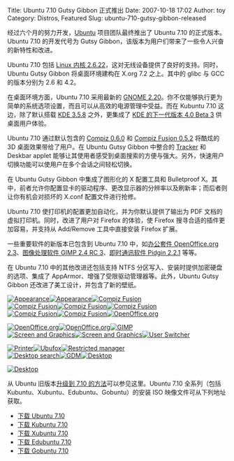 Title: Ubuntu 7.10 Gutsy Gibbon 正式推出
Date: 2007-10-18 17:02
Author: toy
Category: Distros, Featured
Slug: ubuntu-710-gutsy-gibbon-released

经过六个月的努力开发，[Ubuntu](http://www.ubuntu.com/)
项目团队最终推出了 Ubuntu 7.10 的正式版本。Ubuntu 7.10 的开发代号为
Gutsy Gibbon，该版本为用户们带来了一些令人兴奋的新特性和改进。

Ubuntu 7.10 包括 [Linux 内核
2.6.22](http://linuxtoy.org/archives/linux-kernel-2622-released.html)，这对无线设备提供了良好的支持。同时，Ubuntu
Gutsy Gibbon 将桌面环境建构在 X.org 7.2 之上。其中的 glibc 与 GCC
的版本分别为 2.6 和 4.2。

在桌面环境方面，Ubuntu 7.10 采用最新的 [GNOME
2.20](http://linuxtoy.org/archives/gnome-220-released.html)。你不仅能够执行更为简单的系统选项设置，而且可以从高效的电源管理中受益。而在
Kubuntu 7.10 这边，除了默认搭载 [KDE
3.5.8](http://linuxtoy.org/archives/kde-358-released.html)
之外，更集成了 [KDE 的下一代版本 4.0 Beta
3](http://linuxtoy.org/archives/kde-40-beta-3-released.html)
供桌面用户体验。

Ubuntu 7.10 通过默认包含的 [Compiz
0.6.0](http://linuxtoy.org/archives/compiz-060-released.html) 和 [Compiz
Fusion
0.5.2](http://linuxtoy.org/archives/compiz-fusion-052-released.html)
将酷炫的 3D 桌面效果带给了用户。在 Ubuntu Gutsy Gibbon 中整合的
[Tracker](http://linuxtoy.org/archives/tracker.html) 和 Deskbar applet
能够让其使用者感受到桌面搜索的方便与强大。另外，快速用户切换功能可以使用户在多个会话之间轻松切换。

在 Ubuntu Gutsy Gibbon 中集成了图形化的 X 配置工具和 Bulletproof
X。其中，前者允许你配置显卡的驱动程序、更改显示器的分辨率以及刷新率；而后者则让你有机会对损坏的
X.conf 配置文件进行抢修。

Ubuntu 7.10 使打印机的配置更加自动化，并为你默认提供了输出为 PDF
文档的虚拟打印机。同时，改进了用户对 Firefox 的体验，使 Firefox
搜寻合适的插件更加容易，并支持从 Add/Remove 工具中直接安装 Firefox
扩展。

一些重要软件的新版本已包含到 Ubuntu 7.10 中，如[办公套件 OpenOffice.org
2.3](http://linuxtoy.org/archives/openofficeorg-230-released.html)、[图像处理软件
GIMP 2.4 RC
3](http://linuxtoy.org/archives/gimp-240-new-features.html)、[即时通讯软件
Pidgin 2.2.1](http://linuxtoy.org/archives/pidgin-221-released.html)
等等。

在 Ubuntu 7.10 中的其他改进还包括支持 NTFS
分区写入、安装时提供加密硬盘的选项、集成了
AppArmor、增强了受限驱动管理器等。此外，Ubuntu Gutsy Gibbon
还改进了美工设计，并包含了新的壁纸。

[![Appearance](http://i.linuxtoy.org/i/ubuntu710/appearance01-thumb.png)](http://i.linuxtoy.org/i/ubuntu710/appearance01.png)[![Appearance](http://i.linuxtoy.org/i/ubuntu710/appearance02-thumb.png)](http://i.linuxtoy.org/i/ubuntu710/appearance02.png)[![Compiz
Fusion](http://i.linuxtoy.org/i/ubuntu710/compiz-fusion01-thumb.png)](http://i.linuxtoy.org/i/ubuntu710/compiz-fusion01.png)  
[![Compiz
Fusion](http://i.linuxtoy.org/i/ubuntu710/compiz-fusion02-thumb.png)](http://i.linuxtoy.org/i/ubuntu710/compiz-fusion02.png)[![Compiz
Fusion](http://i.linuxtoy.org/i/ubuntu710/compiz-fusion03-thumb.png)](http://i.linuxtoy.org/i/ubuntu710/compiz-fusion03.png)[![Compiz
Fusion](http://i.linuxtoy.org/i/ubuntu710/compiz-fusion04-thumb.png)](http://i.linuxtoy.org/i/ubuntu710/compiz-fusion04.png)  
[![Compiz
Fusion](http://i.linuxtoy.org/i/ubuntu710/compiz-fusion05-thumb.png)](http://i.linuxtoy.org/i/ubuntu710/compiz-fusion05.png)[![Compiz
Fusion](http://i.linuxtoy.org/i/ubuntu710/compiz-fusion06-thumb.png)](http://i.linuxtoy.org/i/ubuntu710/compiz-fusion06.png)[![OpenOffice.org](http://i.linuxtoy.org/i/ubuntu710/openoffice01-thumb.png)](http://i.linuxtoy.org/i/ubuntu710/openoffice01.png)  

[![OpenOffice.org](http://i.linuxtoy.org/i/ubuntu710/openoffice02-thumb.png)](http://i.linuxtoy.org/i/ubuntu710/openoffice02.png)[![OpenOffice.org](http://i.linuxtoy.org/i/ubuntu710/openoffice03-thumb.png)](http://i.linuxtoy.org/i/ubuntu710/openoffice03.png)[![GIMP](http://i.linuxtoy.org/i/ubuntu710/gimp-thumb.png)](http://i.linuxtoy.org/i/ubuntu710/gimp.png)  
[![Screen and
Graphics](http://i.linuxtoy.org/i/ubuntu710/screen-graphics01-thumb.png)](http://i.linuxtoy.org/i/ubuntu710/screen-graphics01.png)[![Screen
and
Graphics](http://i.linuxtoy.org/i/ubuntu710/screen-graphics02-thumb.png)](http://i.linuxtoy.org/i/ubuntu710/screen-graphics02.png)[![User
Switcher](http://i.linuxtoy.org/i/ubuntu710/user-switcher-thumb.png)](http://i.linuxtoy.org/i/ubuntu710/user-switcher.png)  

[![Printer](http://i.linuxtoy.org/i/ubuntu710/printer-thumb.png)](http://i.linuxtoy.org/i/ubuntu710/printer.png)[![Ubufox](http://i.linuxtoy.org/i/ubuntu710/ubufox-thumb.png)](http://i.linuxtoy.org/i/ubuntu710/ubufox.png)[![Restricted
manager](http://i.linuxtoy.org/i/ubuntu710/restricted-manager-thumb.png)](http://i.linuxtoy.org/i/ubuntu710/restricted-manager.png)  
[![Desktop
search](http://i.linuxtoy.org/i/ubuntu710/desktop-search-thumb.png)](http://i.linuxtoy.org/i/ubuntu710/desktop-search.png)[![GDM](http://i.linuxtoy.org/i/ubuntu710/gdm-thumb.png)](http://i.linuxtoy.org/i/ubuntu710/gdm.png)[![Desktop](http://i.linuxtoy.org/i/ubuntu710/desktop01-thumb.png)](http://i.linuxtoy.org/i/ubuntu710/desktop01.png)  

[![Desktop](http://i.linuxtoy.org/i/ubuntu710/desktop02-thumb.png)](http://i.linuxtoy.org/i/ubuntu710/desktop02.png)

从 Ubuntu 旧版本[升级到 7.10
的方法](http://www.ubuntu.com/getubuntu/upgrading)可以参见这里。Ubuntu
7.10 全系列（包括 Kubuntu、Xubuntu、Edubuntu、Gobuntu）的安装 ISO
映像文件可从下列地址获取。

- [下载 Ubuntu 7.10](http://releases.ubuntu.com/7.10/)  
- [下载 Kubuntu
7.10](http://releases.ubuntu.com/releases/kubuntu/7.10/)  
- [下载 Xubuntu
7.10](http://cdimage.ubuntu.com/xubuntu/releases/7.10/)  
- [下载 Edubuntu
7.10](http://releases.ubuntu.com/releases/edubuntu/7.10/)  
- [下载 Gobuntu
7.10](http://cdimage.ubuntu.com/cdimage/gobuntu/releases/7.10/)
